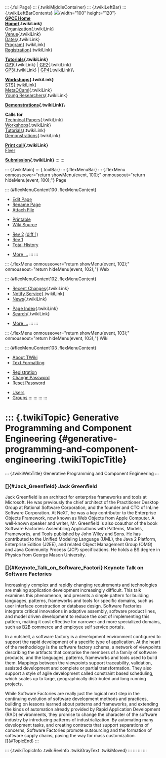 ::: {.fullPage}
::: {.twikiMiddleContainer}
::: {.twikiLeftBar}
::: {.twikiLeftBarContents}
![](../pub/Gpce04/WebLeftBar/gpce-logo.jpg){width="100" height="120"}\
**[GPCE Home](http://www.gpce.org)**\
**[Home](WebHome){.twikiLink}**\
[Organization](ConferenceOrganization){.twikiLink}\
[Venue](ConferenceVenue){.twikiLink}\
[Dates](ImportantDates){.twikiLink}\
[Program](ConferenceProgram){.twikiLink}\
[Registration](ConferenceRegistration){.twikiLink}

**[Tutorials](GpceTutorials){.twikiLink}**\
[GP1](TutorialGP1){.twikiLink} \| [GP2](TutorialGP2){.twikiLink}\
[GP3](TutorialGP3){.twikiLink} \| [GP4](TutorialGP4){.twikiLink}\

**[Workshops](GpceWorkshops){.twikiLink}**\
[STS](STS){.twikiLink}\
[MetaOCaml](http://www.program-transformation.org/Gpce04/MetaOCaml){.twikiLink}\
[Young
Researchers](http://www.program-transformation.org/Gpce04/YoungResearchers){.twikiLink}

**[Demonstrations](GpceDemonstrations){.twikiLink}**\

**Calls for**\
[Technical Papers](CallForPapers){.twikiLink}\
[Workshops](CallForWorkshops){.twikiLink}\
[Tutorials](CallForTutorials){.twikiLink}\
[Demonstrations](CallForDemonstrations){.twikiLink}

**[Print call](PrintCall){.twikiLink}**\
[Flyer](http://www.cs.uu.nl/~visser/GPCE04-CfC.pdf)

**[Submission](ElectronicSubmission){.twikiLink}**
:::
:::

::: {.twikiMain}
::: {.toolBar}
::: {.flexMenuBar}
::: {.flexMenu onmouseover="return showMenu(event, 100);" onmouseout="return hideMenu(event, 100);"}
Page

::: {#flexMenuContent100 .flexMenuContent}
-   [Edit
    Page](http://www.program-transformation.org/edit/Gpce04/JackGreenfieldOnSoftwareFactories?t=1536827624)
-   [Rename
    Page](http://www.program-transformation.org/rename/Gpce04/JackGreenfieldOnSoftwareFactories)
-   [Attach
    File](http://www.program-transformation.org/attach/Gpce04/JackGreenfieldOnSoftwareFactories)

<!-- -->

-   [Printable](http://www.program-transformation.org/view/Gpce04/JackGreenfieldOnSoftwareFactories?skin=print.pattern)
-   [Wiki
    Source](http://www.program-transformation.org/view/Gpce04/JackGreenfieldOnSoftwareFactories?skin=text&raw=on&contenttype=text/plain)

<!-- -->

-   [Rev
    2](http://www.program-transformation.org/view/Gpce04/JackGreenfieldOnSoftwareFactories?rev=1.2)
    [(diff 1)](http://www.program-transformation.org/rdiff/Gpce04/JackGreenfieldOnSoftwareFactories?rev1=1.2&rev2=1.1)
-   [Rev
    1](http://www.program-transformation.org/view/Gpce04/JackGreenfieldOnSoftwareFactories?rev=1.1)
-   [Total
    History](http://www.program-transformation.org/rdiff/Gpce04/JackGreenfieldOnSoftwareFactories)

<!-- -->

-   [More
    \...](http://www.program-transformation.org/oops/Gpce04/JackGreenfieldOnSoftwareFactories?template=oopsmore&param1=1.2&param2=1.2)
:::
:::

::: {.flexMenu onmouseover="return showMenu(event, 102);" onmouseout="return hideMenu(event, 102);"}
Web

::: {#flexMenuContent102 .flexMenuContent}
-   [Recent Changes](WebChanges){.twikiLink}
-   [Notify Service](WebNotify){.twikiLink}
-   [News](WebNews){.twikiLink}

<!-- -->

-   [Page Index](WebIndex){.twikiLink}
-   [Search](WebSearch){.twikiLink}

<!-- -->

-   [More
    \...](http://www.program-transformation.org/oops/Gpce04/JackGreenfieldOnSoftwareFactories?template=oopsmore&param1=1.2&param2=1.2)
:::
:::

::: {.flexMenu onmouseover="return showMenu(event, 103);" onmouseout="return hideMenu(event, 103);"}
Wiki

::: {#flexMenuContent103 .flexMenuContent}
-   [About
    TWiki](http://www.program-transformation.org/view/TWiki/WebHome)
-   [Text
    Formatting](http://www.program-transformation.org/view/TWiki/TextFormattingRules)

<!-- -->

-   [Registration](http://www.program-transformation.org/view/TWiki/TWikiRegistration)
-   [Change
    Password](http://www.program-transformation.org/view/TWiki/ChangePassword)
-   [Reset
    Password](http://www.program-transformation.org/view/TWiki/ResetPassword)

<!-- -->

-   [Users](http://www.program-transformation.org/view/Main/TWikiUsers)
-   [Groups](http://www.program-transformation.org/view/Main/TWikiGroups)
:::
:::
:::
:::

::: {.twikiTopic}
Generative Programming and Component Engineering {#generative-programming-and-component-engineering .twikiTopicTitle}
================================================

::: {.twikiWebTitle}
Generative Programming and Component Engineering
:::

### []{#Jack_Greenfield} Jack Greenfield

Jack Greenfield is an architect for enterprise frameworks and tools at
Microsoft. He was previously the chief architect of the Practitioner
Desktop Group at Rational Software Corporation, and the founder and CTO
of InLine Software Corporation. At NeXT, he was a key contributor to the
Enterprise Objects Framework, now known as Web Objects from Apple
Computer. A well-known speaker and writer, Mr. Greenfield is also
coauthor of the book Software Factories: Assembling Applications with
Patterns, Models, Frameworks, and Tools published by John Wiley and
Sons. He has contributed to the Unified Modeling Language (UML), the
Java 2 Platform, Enterprise Edition (J2EE), and related Object
Management Group (OMG) and Java Community Process (JCP) specifications.
He holds a BS degree in Physics from George Mason University.

### []{#Keynote_Talk_on_Software_Factori} Keynote Talk on Software Factories

Increasingly complex and rapidly changing requirements and technologies
are making application development increasingly difficult. This talk
examines this phenomenon, and presents a simple pattern for building
languages, patterns, frameworks and tools for specific domains, such as
user interface construction or database design. Software Factories
integrate critical innovations in adaptive assembly, software product
lines, and model driven development to reduce the cost of implementing
this pattern, making it cost effective for narrower and more specialized
domains, such as B2B commerce and employee self service portals.

In a nutshell, a software factory is a development environment
configured to support the rapid development of a specific type of
application. At the heart of the methodology is the software factory
schema, a network of viewpoints describing the artifacts that comprise
the members of a family of software products, and the languages,
patterns, frameworks and tools used to build them. Mappings between the
viewpoints support traceability, validation, assisted development and
complete or partial transformation. They also support a style of agile
development called constraint based scheduling, which scales up to
large, geographically distributed and long running projects.

While Software Factories are really just the logical next step in the
continuing evolution of software development methods and practices,
building on lessons learned about patterns and frameworks, and extending
the kinds of automation already provided by Rapid Application
Development (RAD) environments, they promise to change the character of
the software industry by introducing patterns of industrialization. By
automating many development tasks, and creating contracts that support
separations of concerns, Software Factories promote outsourcing and the
formation of software supply chains, paving the way for mass
customization.\
[]{#TopicEnd}
:::

::: {.twikiTopicInfo .twikiRevInfo .twikiGrayText .twikiMoved}
:::
:::
:::
:::
